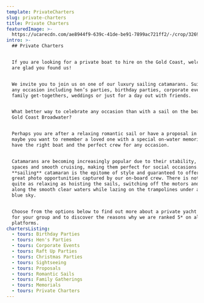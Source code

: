 ```yaml
---
template: PrivateCharters
slug: private-charters
title: Private Charters
featuredImage: >-
  https://ucarecdn.com/ae8944f9-639c-41de-be91-7899ac721ff2/-/crop/3269x1740/0,528/-/preview/
intro: >-
  ## Private Charters


  If you are looking for a private boat to hire on the Gold Coast, welcome, we
  are glad you found us!  


  We invite you to join us on one of our luxury sailing catamarans. Suitable for
  any occasion including hen’s parties, birthday parties, corporate events,
  family get-togethers, weddings or just for a day out with friends. 


  What better way to celebrate any occasion than with a sail on the beautiful
  Gold Coast Broadwater?


  Perhaps you are after a relaxing romantic sail or have a proposal in mind? Or
  maybe you want to remember a loved one with a special on-water memorial. We
  have the right boat and the perfect crew for any occasion.


  Catamarans are becoming increasingly popular due to their stability, wide deck
  spaces and smooth cruising, making them perfect for social occasions.   A
  **sailing** catamaran is the epitome of style and guaranteed to offer some
  great photo opportunities captured by our on-board crew. There is nothing
  quite as relaxing as hoisting the sails, switching off the motors and gliding
  along the smooth clear waters while lazing on the trampolines under a sunny
  blue sky.


  Choose from the options below to find out more about a private yacht charter
  for your group and to discover the reasons why we are ranked 5* on all review
  platforms.
chartersListing:
  - tours: Birthday Parties
  - tours: Hen's Parties
  - tours: Corporate Events
  - tours: Raft Up Parties
  - tours: Christmas Parties
  - tours: Sightseeing
  - tours: Proposals
  - tours: Romantic Sails
  - tours: Family Gatherings
  - tours: Memorials
  - tours: Private Charters
---
```


